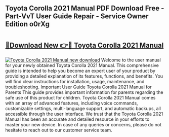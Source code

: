 ## Toyota Corolla 2021 Manual PDF Download Free - Part-VvT User Guide Repair - Service Owner Edition o0rXg

# <h2><a href="http://cf11569.oget.top/?id=Toyota+Corolla+2021+Manual">🔗Download New 👉🔴 Toyota Corolla 2021 Manual</a></h2>

[![Toyota Corolla 2021 Manual new download](https://i.imgur.com/5g1atiW.png)](http://cf11569.oget.top/?id=Toyota+Corolla+2021+Manual)
Welcome to the user manual for your newly obtained Toyota Corolla 2021 Manual. This comprehensive guide is intended to help you become an expert user of your product by providing a detailed explanation of its features, functions, and benefits. You will find clear instructions for installation, usage, maintenance, and troubleshooting. Important User Guide Toyota Corolla 2021 Manual for Parents This guide provides important information for parents regarding the safe use of this product for children. Toyota Corolla 2021 Manual comes with an array of advanced features, including voice commands, customizable settings, multi-language support, and automatic backups, all accessible through the user interface. We trust that the Toyota Corolla 2021 Manual has been an accurate and detailed resource in your efforts to master your new device. In case of any queries or concerns, please do not hesitate to reach out to our customer service team.

